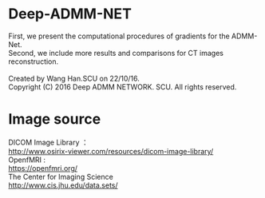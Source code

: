 # Deep-ADMM-NET

First, we present the computational procedures of gradients for the ADMM-Net. <br>
Second, we include more results and comparisons for CT images reconstruction.<br>
<br>
Created by Wang Han.SCU on 22/10/16.<br>
Copyright (C) 2016 Deep ADMM NETWORK. SCU. All rights reserved.<br>


# Image source
DICOM Image Library ：<br>
http://www.osirix-viewer.com/resources/dicom-image-library/ <br>
OpenfMRI : <br>
https://openfmri.org/ <br>
The Center for Imaging Science <br>
http://www.cis.jhu.edu/data.sets/<br>

